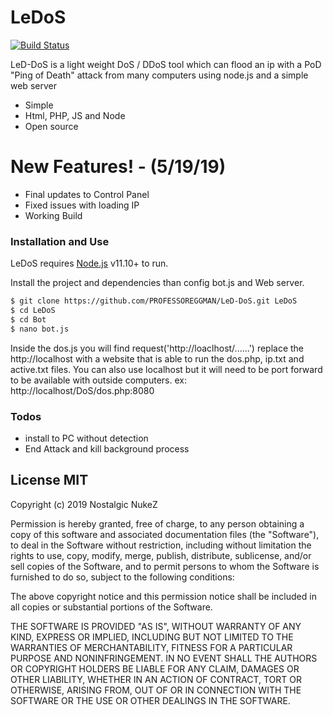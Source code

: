 # LeDoS

[![Build Status](https://travis-ci.org/PROFESSOREGGMAN/LeD-DoS.svg?branch=master)](https://travis-ci.org/PROFESSOREGGMAN/LeD-DoS)

LeD-DoS is a light weight DoS / DDoS tool which can flood an ip with a PoD "Ping of Death" attack from many computers using node.js and a simple web server

  - Simple
  - Html, PHP, JS and Node
  - Open source

# New Features! - (5/19/19)

  - Final updates to Control Panel
  - Fixed issues with loading IP
  - Working Build

### Installation and Use

LeDoS requires [Node.js](https://nodejs.org/) v11.10+ to run.

Install the project and dependencies than config bot.js and Web server.

```sh
$ git clone https://github.com/PROFESSOREGGMAN/LeD-DoS.git LeDoS
$ cd LeDoS
$ cd Bot
$ nano bot.js
```

Inside the dos.js you will find request('http://loaclhost/......') replace the http://localhost with a website that is able to run the dos.php, ip.txt and active.txt files. You can also use localhost but it will need to be port forward to be available with outside computers. ex: http://localhost/DoS/dos.php:8080

### Todos

 - install to PC without detection
 - End Attack and kill background process

License MIT
----

Copyright (c) 2019 Nostalgic NukeZ

Permission is hereby granted, free of charge, to any person obtaining a copy
of this software and associated documentation files (the "Software"), to deal
in the Software without restriction, including without limitation the rights
to use, copy, modify, merge, publish, distribute, sublicense, and/or sell
copies of the Software, and to permit persons to whom the Software is
furnished to do so, subject to the following conditions:

The above copyright notice and this permission notice shall be included in all
copies or substantial portions of the Software.

THE SOFTWARE IS PROVIDED "AS IS", WITHOUT WARRANTY OF ANY KIND, EXPRESS OR
IMPLIED, INCLUDING BUT NOT LIMITED TO THE WARRANTIES OF MERCHANTABILITY,
FITNESS FOR A PARTICULAR PURPOSE AND NONINFRINGEMENT. IN NO EVENT SHALL THE
AUTHORS OR COPYRIGHT HOLDERS BE LIABLE FOR ANY CLAIM, DAMAGES OR OTHER
LIABILITY, WHETHER IN AN ACTION OF CONTRACT, TORT OR OTHERWISE, ARISING FROM,
OUT OF OR IN CONNECTION WITH THE SOFTWARE OR THE USE OR OTHER DEALINGS IN THE
SOFTWARE.
